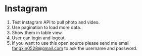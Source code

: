 # Instagram
1. Test instagram API to pull photo and video.
2. Use pagination to load more data.
3. Show them in table view.
4. User can login and logout.
5. If you want to use this open source please send me email fangxin0528@gmail.com to ask the username and password.

